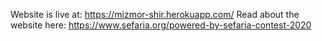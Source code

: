 Website is live at: https://mizmor-shir.herokuapp.com/
Read about the website here: https://www.sefaria.org/powered-by-sefaria-contest-2020
